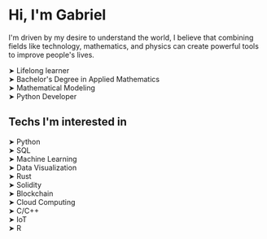 # Hi, I'm Gabriel
I'm driven by my desire to understand the world, I believe that combining fields like technology, mathematics, and physics can create powerful tools to improve people's lives.<br/>

➤ Lifelong learner<br/>
➤ Bachelor's Degree in Applied Mathematics<br/>
➤ Mathematical Modeling<br/>
➤ Python Developer<br/>


## Techs I'm interested in

➤ Python<br/>
➤ SQL<br/>
➤ Machine Learning<br/>
➤ Data Visualization<br/>
➤ Rust<br/>
➤ Solidity<br/>
➤ Blockchain<br/>
➤ Cloud Computing<br/>
➤ C/C++<br/>
➤ IoT<br/>
➤ R



<!---
gastyr/gastyr is a ✨ special ✨ repository because its `README.md` (this file) appears on your GitHub profile.
You can click the Preview link to take a look at your changes.
--->
